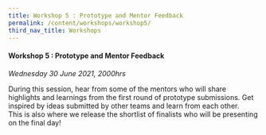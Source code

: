 ```yaml
---
title: Workshop 5 : Prototype and Mentor Feedback
permalink: /content/workshops/workshop5/
third_nav_title: Workshops
---
```


#### Workshop 5 : Prototype and Mentor Feedback
*Wednesday 30 June 2021, 2000hrs*

During this session, hear from some of the mentors who will share highlights and learnings from the first round of prototype submissions. Get inspired by ideas submitted by other teams and learn from each other.<br>
This is also where we release the shortlist of finalists who will be presenting on the final day! 
